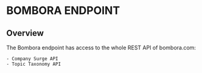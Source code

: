 # BOMBORA ENDPOINT

## Overview

The Bombora endpoint has access to the whole REST API of bombora.com:

    - Company Surge API        
    - Topic Taxonomy API

